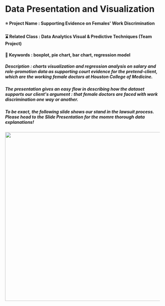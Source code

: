 # Data Presentation and Visualization

#### ⭐ Project Name : Supporting Evidence on Females' Work Discrimination
#### ⌛ Related Class : Data Analytics Visual & Predictive Techniques (Team Project)
#### 🔑 Keywords : boxplot, pie chart, bar chart, regression model
##### Description : charts visualization and regression analysis on salary and role-promotion data as supporting court evidence for the pretend-client, which are the working female doctors at Houston College of Medicine.

##### The presentation gives an easy flow in describing how the dataset supports our client's argument : that female doctors are faced with work discrimination one way or another.
##### To be exact, the following slide shows our stand in the lawsuit process. Please head to the Slide Presentation for the momre thorough data explanations!
<img src="https://github.com/user-attachments/assets/1d3db65c-4759-4f28-81b9-906f2145cd62" width="1000" height="550">

